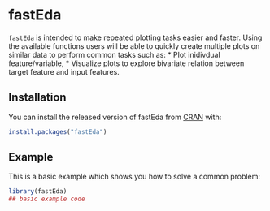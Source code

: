 
<!-- README.md is generated from README.Rmd. Please edit that file -->

# fastEda

<!-- badges: start -->

<!-- badges: end -->

`fastEda` is intended to make repeated plotting tasks easier and faster.
Using the available functions users will be able to quickly create
multiple plots on similar data to perform common tasks such as: \* Plot
inidivdual feature/variable, \* Visualize plots to explore bivariate
relation between target feature and input features.

## Installation

You can install the released version of fastEda from
[CRAN](https://CRAN.R-project.org) with:

``` r
install.packages("fastEda")
```

## Example

This is a basic example which shows you how to solve a common problem:

``` r
library(fastEda)
## basic example code
```
